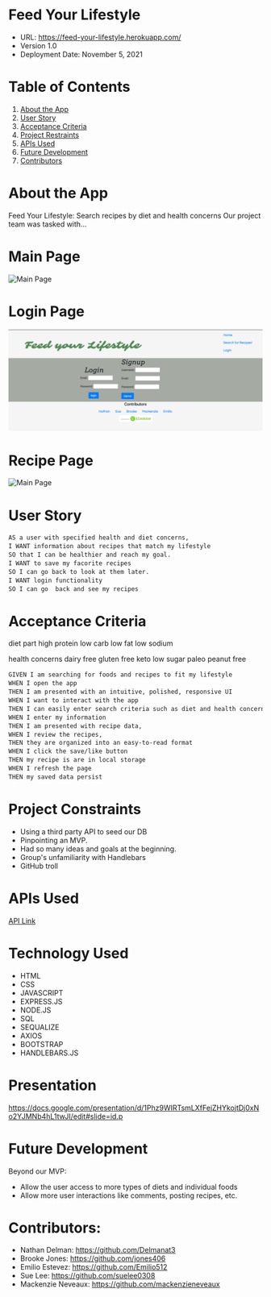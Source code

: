 # Feed Your Lifestyle

* URL: https://feed-your-lifestyle.herokuapp.com/
* Version 1.0  
* Deployment Date: November 5, 2021


# Table of Contents
1. [About the App](#about-the-app)
2. [User Story](#user-story)
3. [Acceptance Criteria](#acceptance-criteria)
4. [Project Restraints](#project-restraints)
5. [APIs Used](#apis-used)
6. [Future Development](#future-development)
7. [Contributors](#contributors)


# About the App
Feed Your Lifestyle: Search recipes by diet and health concerns
Our project team was tasked with...

# Main Page
![Main Page](/public/images/mainpage.png)
# Login Page
![Main Page](/public/images/login.png)
# Recipe Page
![Main Page](/public/images/recipes.png)


# User Story
```md
AS a user with specified health and diet concerns,
I WANT information about recipes that match my lifestyle
SO that I can be healthier and reach my goal.
I WANT to save my facorite recipes
SO I can go back to look at them later.
I WANT login functionality 
SO I can go  back and see my recipes

```

# Acceptance Criteria
diet part
high protein
low carb
low fat
low sodium

health concerns
dairy free
gluten free
keto
low sugar
paleo
peanut free

```md
GIVEN I am searching for foods and recipes to fit my lifestyle
WHEN I open the app
THEN I am presented with an intuitive, polished, responsive UI 
WHEN I want to interact with the app
THEN I can easily enter search criteria such as diet and health concerns,
WHEN I enter my information
THEN I am presented with recipe data,
WHEN I review the recipes,
THEN they are organized into an easy-to-read format
WHEN I click the save/like button
THEN my recipe is are in local storage
WHEN I refresh the page
THEN my saved data persist

```

# Project Constraints
* Using a third party API to seed our DB
* Pinpointing an MVP. 
* Had so many ideas and goals at the beginning.
* Group's unfamiliarity with Handlebars
* GitHub troll

# APIs Used
[API Link](https://developer.edamam.com/)

# Technology Used
- HTML
- CSS
- JAVASCRIPT
- EXPRESS.JS
- NODE.JS
- SQL
- SEQUALIZE
- AXIOS
- BOOTSTRAP
- HANDLEBARS.JS

# Presentation
https://docs.google.com/presentation/d/1Phz9WIRTsmLXfFejZHYkojtDj0xNo2YJMNb4hL1twJI/edit#slide=id.p


# Future Development
Beyond our MVP:
* Allow the user access to more types of diets and individual foods
* Allow more user interactions like comments, posting recipes, etc.

# Contributors:   
- Nathan Delman: https://github.com/Delmanat3
- Brooke Jones: https://github.com/jones406
- Emilio Estevez: https://github.com/Emilio512
- Sue Lee: https://github.com/suelee0308
- Mackenzie Neveaux: https://github.com/mackenzieneveaux